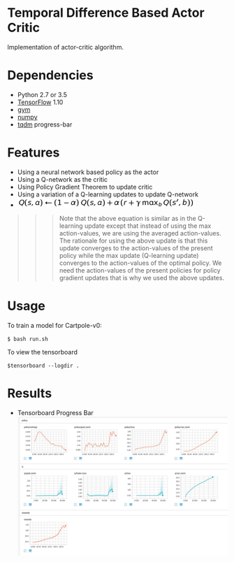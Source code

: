# Temporal Difference Based Actor Critic
Implementation of actor-critic algorithm.

# Dependencies
* Python 2.7 or 3.5
* [TensorFlow](https://www.tensorflow.org/) 1.10
* [gym](https://pypi.python.org/pypi/gym) 
* [numpy](https://pypi.python.org/pypi/numpy)
* [tqdm](https://pypi.python.org/pypi/tqdm) progress-bar

# Features
- Using a neural network based policy as the actor
- Using a Q-network as the critic
- Using Policy Gradient Theorem to update critic
- Using a variation of a Q-learning updates to update Q-network
- ![equation](assets/changed_dqn_updates.jpg)

>>> Note that the above equation is similar as in the Q-learning update except that instead of using the max action-values, we are using the averaged action-values. The rationale for using the above update is that this update converges to the action-values of the present policy while the max update (Q-learning update) converges to the action-values of the optimal policy. We need the action-values of the present policies for policy gradient updates that is why we used the above updates.

# Usage

To train a model for Cartpole-v0:

	$ bash run.sh

To view the tensorboard

	$tensorboard --logdir .

# Results

- Tensorboard Progress Bar
![](assets/tb_progress.JPG)

